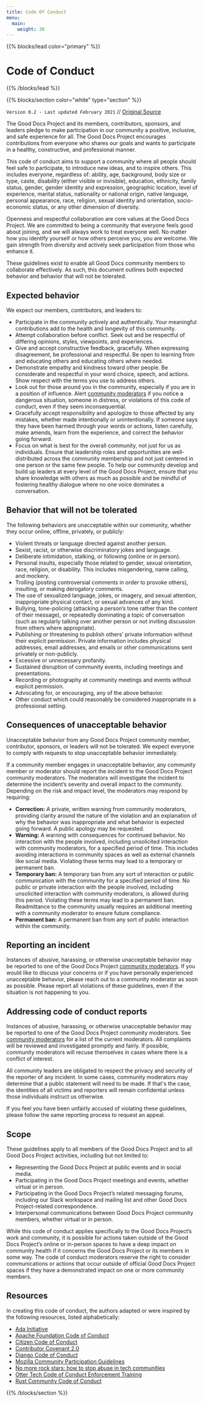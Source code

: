 ```yaml
---
title: Code Of Conduct
menu:
  main:
    weight: 30
---
```


{{% blocks/lead color="primary" %}}

# Code of Conduct

{{% /blocks/lead %}}


{{% blocks/section color="white" type="section" %}}

`Version 0.2 - Last updated February 2021` // [Original Source](https://raw.githubusercontent.com/thegooddocsproject/governance/master/CODE_OF_CONDUCT.md)

The Good Docs Project and its members, contributors, sponsors, and leaders
pledge to make participation in our community a positive, inclusive, and safe
experience for all. The Good Docs Project encourages contributions from everyone
who shares our goals and wants to participate in a healthy, constructive, and
professional manner.

This code of conduct aims to support a community where all people should feel
safe to participate, to introduce new ideas, and to inspire others. This
includes everyone, regardless of: ability, age, background, body size or type,
caste, disability (either visible or invisible), education, ethnicity, family
status, gender, gender identity and expression, geographic location, level of
experience, marital status, nationality or national origin, native language,
personal appearance, race, religion, sexual identity and orientation,
socio-economic status, or any other dimension of diversity.

Openness and respectful collaboration are core values at the Good Docs Project.
We are committed to being a community that everyone feels good about joining,
and we will always work to treat everyone well. No matter how you identify
yourself or how others perceive you, you are welcome. We gain strength from
diversity and actively seek participation from those who enhance it.

These guidelines exist to enable all Good Docs community members to collaborate
effectively. As such, this document outlines both expected behavior and behavior
that will not be tolerated.

## Expected behavior

We expect our members, contributors, and leaders to:

- Participate in the community actively and authentically. Your meaningful
  contributions add to the health and longevity of this community.
- Attempt collaboration before conflict. Seek out and be respectful of differing
  opinions, styles, viewpoints, and experiences.
- Give and accept constructive feedback, gracefully. When expressing
  disagreement, be professional and respectful. Be open to learning from and
  educating others and educating others where needed.
- Demonstrate empathy and kindness toward other people. Be considerate and
  respectful in your word choice, speech, and actions. Show respect with the
  terms you use to address others.
- Look out for those around you in the community, especially if you are in a
  position of influence. Alert [community moderators](Community_moderators.md)
  if you notice a dangerous situation, someone in distress, or violations of
  this code of conduct, even if they seem inconsequential.
- Gracefully accept responsibility and apologize to those affected by any
  mistakes, whether made intentionally or unintentionally. If someone says they
  have been harmed through your words or actions, listen carefully, make amends,
  learn from the experience, and correct the behavior going forward.
- Focus on what is best for the overall community, not just for us as
  individuals. Ensure that leadership roles and opportunities are
  well-distributed across the community membership and not just centered in one
  person or the same few people. To help our community develop and build up
  leaders at every level of the Good Docs Project, ensure that you share
  knowledge with others as much as possible and be mindful of fostering healthy
  dialogue where no one voice dominates a conversation.

## Behavior that will not be tolerated

The following behaviors are unacceptable within our community, whether they
occur online, offline, privately, or publicly:

- Violent threats or language directed against another person.
- Sexist, racist, or otherwise discriminatory jokes and language.
- Deliberate intimidation, stalking, or following (online or in person).
- Personal insults, especially those related to gender, sexual orientation,
  race, religion, or disability. This includes misgendering, name calling, and
  mockery.
- Trolling (posting controversial comments in order to provoke others),
  insulting, or making derogatory comments.
- The use of sexualized language, jokes, or imagery, and sexual attention,
  inappropriate physical contact, or sexual advances of any kind.
- Bullying, tone-policing (attacking a person’s tone rather than the content of
  their message), or repeatedly dominating a topic of conversation (such as
  regularly talking over another person or not inviting discussion from others
  where appropriate).
- Publishing or threatening to publish others’ private information without their
  explicit permission. Private information includes physical addresses, email
  addresses, and emails or other communications sent privately or non-publicly.
- Excessive or unnecessary profanity.
- Sustained disruption of community events, including meetings and
  presentations.
- Recording or photography at community meetings and events without explicit
  permission.
- Advocating for, or encouraging, any of the above behavior.
- Other conduct which could reasonably be considered inappropriate in a
  professional setting.

## Consequences of unacceptable behavior

Unacceptable behavior from any Good Docs Project community member, contributor,
sponsors, or leaders will not be tolerated. We expect everyone to comply with
requests to stop unacceptable behavior immediately.

If a community member engages in unacceptable behavior, any community member or
moderator should report the incident to the Good Docs Project community
moderators. The moderators will investigate the incident to determine the
incident’s severity and overall impact to the community. Depending on the risk
and impact level, the moderators may respond by requiring:

- **Correction:** A private, written warning from community moderators,
  providing clarity around the nature of the violation and an explanation of why
  the behavior was inappropriate and what behavior is expected going forward. A
  public apology may be requested.
- **Warning:** A warning with consequences for continued behavior. No
  interaction with the people involved, including unsolicited interaction with
  community moderators, for a specified period of time. This includes avoiding
  interactions in community spaces as well as external channels like social
  media. Violating these terms may lead to a temporary or permanent ban.
- **Temporary ban:** A temporary ban from any sort of interaction or public
  communication with the community for a specified period of time. No public or
  private interaction with the people involved, including unsolicited
  interaction with community moderators, is allowed during this period.
  Violating these terms may lead to a permanent ban. Readmittance to the
  community usually requires an additional meeting with a community moderator to
  ensure future compliance.
- **Permanent ban:** A permanent ban from any sort of public interaction within
  the community.

## Reporting an incident

Instances of abusive, harassing, or otherwise unacceptable behavior may be
reported to one of the Good Docs Project
[community moderators](Community_moderators.md). If you would like to discuss
your concerns or if you have personally experienced unacceptable behavior,
please reach out to a community moderator as soon as possible. Please report all
violations of these guidelines, even if the situation is not happening to you.

## Addressing code of conduct reports

Instances of abusive, harassing, or otherwise unacceptable behavior may be
reported to one of the Good Docs Project community moderators. See
[community moderators](Community_moderators.md) for a list of the current
moderators. All complaints will be reviewed and investigated promptly and
fairly. If possible, community moderators will recuse themselves in cases where
there is a conflict of interest.

All community leaders are obligated to respect the privacy and security of the
reporter of any incident. In some cases, community moderators may determine that
a public statement will need to be made. If that's the case, the identities of
all victims and reporters will remain confidential unless those individuals
instruct us otherwise.

If you feel you have been unfairly accused of violating these guidelines, please
follow the same reporting process to request an appeal.

## Scope

These guidelines apply to all members of the Good Docs Project and to all Good
Docs Project activities, including but not limited to:

- Representing the Good Docs Project at public events and in social media.
- Participating in the Good Docs Project meetings and events, whether virtual or
  in person.
- Participating in the Good Docs Project’s related messaging forums, including
  our Slack workspace and mailing list and other Good Docs Project-related
  correspondence.
- Interpersonal communications between Good Docs Project community members,
  whether virtual or in person.

While this code of conduct applies specifically to the Good Docs Project’s work
and community, it is possible for actions taken outside of the Good Docs
Project’s online or in-person spaces to have a deep impact on community health
if it concerns the Good Docs Project or its members in some way. The code of
conduct moderators reserve the right to consider communications or actions that
occur outside of official Good Docs Project spaces if they have a demonstrated
impact on one or more community members.

## Resources

In creating this code of conduct, the authors adapted or were inspired by the
following resources, listed alphabetically:

- [Ada Initiative](https://adainitiative.org/2014/02/18/howto-design-a-code-of-conduct-for-your-community/)
- [Apache Foundation Code of Conduct](http://www.apache.org/foundation/policies/conduct#code-of-conduct)
- [Citizen Code of Conduct](https://github.com/stumpsyn/policies/blob/master/citizen_code_of_conduct.md)
- [Contributor Covenant 2.0](https://www.contributor-covenant.org/version/2/0/code_of_conduct/)
- [Django Code of Conduct](https://www.djangoproject.com/conduct/)
- [Mozilla Community Participation Guidelines](https://www.mozilla.org/en-US/about/governance/policies/participation/)
- [No more rock stars: how to stop abuse in tech communities](https://hypatia.ca/2016/06/21/no-more-rock-stars/)
- [Otter Tech Code of Conduct Enforcement Training](https://otter.technology/code-of-conduct-training/)
- [Rust Community Code of Conduct](https://www.rust-lang.org/policies/code-of-conduct)

{{% /blocks/section %}}
